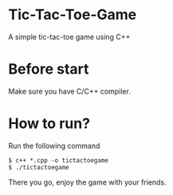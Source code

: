 # Tic-Tac-Toe-Game

A simple tic-tac-toe game using C++

# Before start

Make sure you have C/C++ compiler.

# How to run?

Run the following command 


```````
$ c++ *.cpp -o tictactoegame
$ ./tictactoegame
```````

There you go, enjoy the game with your friends.
